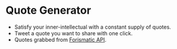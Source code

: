 # Quote Generator

* Satisfy your inner-intellectual with a constant supply of quotes.
* Tweet a quote you want to share with one click.
* Quotes grabbed from <a href='https://forismatic.com/en/api/'>Forismatic API</a>.
